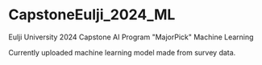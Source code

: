 # CapstoneEulji_2024_ML
Eulji University 2024 Capstone AI Program "MajorPick" Machine Learning

Currently uploaded machine learning model made from survey data.
